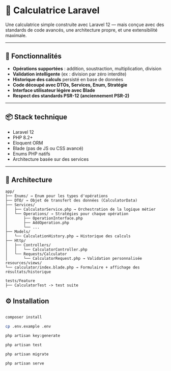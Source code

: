 # 🧮 Calculatrice Laravel

Une calculatrice simple construite avec Laravel 12 — mais conçue avec des standards de code avancés, une architecture propre, et une extensibilité maximale.

---

## 🚀 Fonctionnalités

-   **Opérations supportées** : addition, soustraction, multiplication, division
-   **Validation intelligente** (ex : division par zéro interdite)
-   **Historique des calculs** persisté en base de données
-   **Code découpé avec DTOs, Services, Enum, Stratégie**
-   **Interface utilisateur légère avec Blade**
-   **Respect des standards PSR-12 (anciennement PSR-2)**

---

## 📦 Stack technique

-   Laravel 12
-   PHP 8.2+
-   Eloquent ORM
-   Blade (pas de JS ou CSS avancé)
-   Enums PHP natifs
-   Architecture basée sur des services

---

## 📁 Architecture

```text
app/
├── Enums/ → Enum pour les types d'opérations
├── DTO/ → Objet de transfert des données (CalculatorData)
├── Services/
│   ├── CalculatorService.php → Orchestration de la logique métier
│   └── Operations/ → Stratégies pour chaque opération
│       ├── OperationInterface.php
│       ├── AddOperation.php
│       └── ...
├── Models/
│   └── CalculationHistory.php → Historique des calculs
├── Http/
│   ├── Controllers/
│   │   └── CalculatorController.php
│   └── Requests/Calculator
│       └── CalculatorRequest.php → Validation personnalisée
resources/views/
└── calculator/index.blade.php → Formulaire + affichage des résultats/historique

tests/Feature
├── CalculatorTest -> test suite
```

## ⚙️ Installation

```bash

composer install

cp .env.example .env

php artisan key:generate

php artisan test

php artisan migrate

php artisan serve
```
